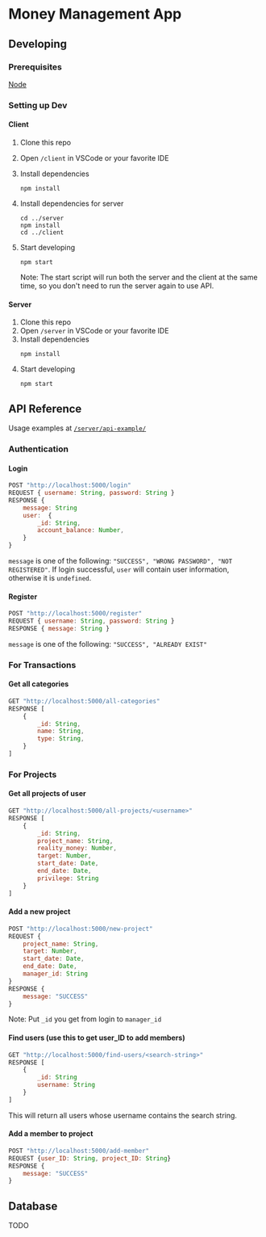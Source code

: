 # Money Management App

## Developing

### Prerequisites
[Node](https://nodejs.org/en/download/)


### Setting up Dev

#### Client

1. Clone this repo
2. Open `/client` in VSCode or your favorite IDE
3. Install dependencies
    ```
    npm install
    ```
4. Install dependencies for server
    ```
    cd ../server
    npm install
    cd ../client
    ```

4. Start developing
    ```
    npm start
    ```
    Note: The start script will run both the server and the client at the same time, so you don't need to run the server again to use API.

#### Server

1. Clone this repo
2. Open `/server` in VSCode or your favorite IDE
3. Install dependencies
    ```
    npm install
    ```
4. Start developing
    ```
    npm start
    ```

## API Reference
Usage examples at [`/server/api-example/`](./server/api-example/)

### Authentication

#### Login
```javascript
POST "http://localhost:5000/login"
REQUEST { username: String, password: String }
RESPONSE { 
    message: String
    user:  {
        _id: String,
        account_balance: Number,
    }
}
```
`message` is one of the following:
`"SUCCESS", "WRONG PASSWORD", "NOT REGISTERED"`.
If login successful, `user` will contain user information, otherwise it is `undefined`.
#### Register 
```javascript
POST "http://localhost:5000/register"
REQUEST { username: String, password: String }
RESPONSE { message: String }
```
`message` is one of the following:
`"SUCCESS", "ALREADY EXIST"`

### For Transactions

#### Get all categories
```javascript
GET "http://localhost:5000/all-categories"
RESPONSE [
    {
        _id: String, 
        name: String, 
        type: String, 
    }
]
```

### For Projects
#### Get all projects of user
```javascript
GET "http://localhost:5000/all-projects/<username>"
RESPONSE [
    {
        _id: String,
        project_name: String,
        reality_money: Number,
        target: Number,
        start_date: Date,
        end_date: Date,
        privilege: String
    }
]
```

#### Add a new project
```javascript
POST "http://localhost:5000/new-project"
REQUEST {
    project_name: String,
    target: Number,
    start_date: Date,
    end_date: Date,
    manager_id: String
}
RESPONSE {
    message: "SUCCESS"
}
```
Note: Put `_id` you get from login to `manager_id`

#### Find users (use this to get user_ID to add members)
```javascript
GET "http://localhost:5000/find-users/<search-string>"
RESPONSE [
    {
        _id: String
        username: String
    }
]
```
This will return all users whose username contains the search string. 

#### Add a member to project
```javascript
POST "http://localhost:5000/add-member"
REQUEST {user_ID: String, project_ID: String}
RESPONSE {
    message: "SUCCESS"
} 
```


## Database
TODO
